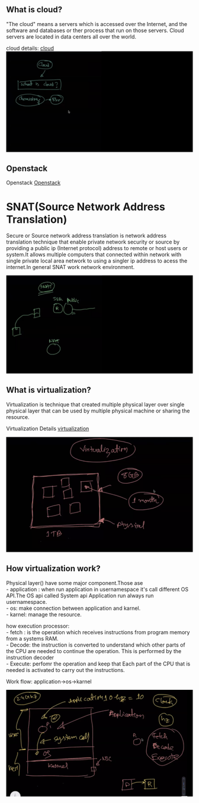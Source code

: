## What is cloud?
"The cloud" means a servers which is accessed over the Internet, and the software and databases or ther process that run on those servers. Cloud servers are located in data centers all over the world.

cloud details: [cloud](https://www.cloudflare.com/en-gb/learning/cloud/what-is-the-cloud/)
![ cloud ](./docs/images/cloud.png)

## Openstack
Openstack [Openstack](https://docs.openstack.org/install-guide/get-started-logical-architecture.html)

# SNAT(Source Network Address Translation)
Secure or Source network address translation is network address translation technique that enable private network security or source by providing a public ip (Internet protocol) address to remote or host users or system.It allows multiple computers that connected within network with single private local area network to using a singler ip address to acess the internet.In general SNAT work network environment.

![ SNAT ](./docs/images/snat.png)

## What is virtualization?
Virtualization is technique that created multiple physical layer over single physical layer that can be used by multiple physical machine or sharing the resource.

Virtualization Details [virtualization](https://www.ibm.com/cloud/learn/virtualization-a-complete-guide)

![ virtualization ](./docs/images/virtualization.png)

## How virtualization work?

Physical layer() have some major component.Those ase  
        - application : when run application in usernamespace it's call different OS API.The OS api called System api Application run always run usernamespace.   
        - os: make connection between application and karnel.  
        - karnel: manage the resource.  

how execution processor:   
    - fetch : is the operation which receives instructions from program memory from a systems RAM.   
    - Decode: the instruction is converted to understand which other parts of the CPU are needed to continue the operation. This is performed by the instruction decoder  
    - Execute: perfomr the operation and keep that Each part of the CPU that is needed is activated to carry out the instructions.  

Work flow: application->os->karnel  

![ virtualization works fllow ](./docs/images/vm-works.png)




